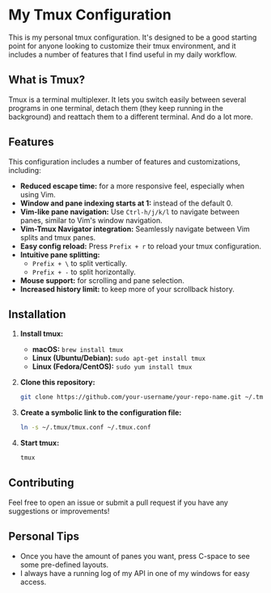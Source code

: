 # My Tmux Configuration

This is my personal tmux configuration. It's designed to be a good starting point for anyone looking to customize their tmux environment, and it includes a number of features that I find useful in my daily workflow.

## What is Tmux?

Tmux is a terminal multiplexer. It lets you switch easily between several programs in one terminal, detach them (they keep running in the background) and reattach them to a different terminal. And do a lot more.

## Features

This configuration includes a number of features and customizations, including:

*   **Reduced escape time:** for a more responsive feel, especially when using Vim.
*   **Window and pane indexing starts at 1:** instead of the default 0.
*   **Vim-like pane navigation:** Use `Ctrl-h/j/k/l` to navigate between panes, similar to Vim's window navigation.
*   **Vim-Tmux Navigator integration:** Seamlessly navigate between Vim splits and tmux panes.
*   **Easy config reload:** Press `Prefix + r` to reload your tmux configuration.
*   **Intuitive pane splitting:**
    *   `Prefix + \` to split vertically.
    *   `Prefix + -` to split horizontally.
*   **Mouse support:** for scrolling and pane selection.
*   **Increased history limit:** to keep more of your scrollback history.

## Installation

1.  **Install tmux:**
    *   **macOS:** `brew install tmux`
    *   **Linux (Ubuntu/Debian):** `sudo apt-get install tmux`
    *   **Linux (Fedora/CentOS):** `sudo yum install tmux`

2.  **Clone this repository:**
    ```bash
    git clone https://github.com/your-username/your-repo-name.git ~/.tmux
    ```

3.  **Create a symbolic link to the configuration file:**
    ```bash
    ln -s ~/.tmux/tmux.conf ~/.tmux.conf
    ```

4.  **Start tmux:**
    ```bash
    tmux
    ```

## Contributing

Feel free to open an issue or submit a pull request if you have any suggestions or improvements!

## Personal Tips 
* Once you have the amount of panes you want, press C-space to see some pre-defined layouts. 
* I always have a running log of my API in one of my windows for easy access. 

